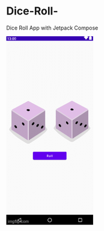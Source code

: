 # Dice-Roll-
Dice Roll App with Jetpack Compose


![Alt Text](https://github.com/Ayoubbooob/Dice-Roll-/blob/main/result%20image/result.gif)

